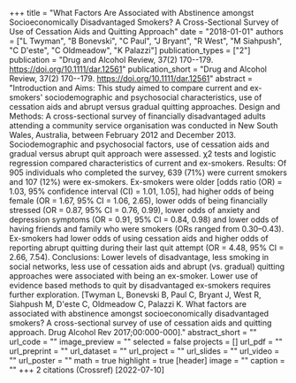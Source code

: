 +++
title = "What Factors Are Associated with Abstinence amongst Socioeconomically Disadvantaged Smokers? A Cross-Sectional Survey of Use of Cessation Aids and Quitting Approach"
date = "2018-01-01"
authors = ["L Twyman", "B Bonevski", "C Paul", "J Bryant", "R West", "M Siahpush", "C D'este", "C Oldmeadow", "K Palazzi"]
publication_types = ["2"]
publication = "Drug and Alcohol Review, 37(2) 170--179. https://doi.org/10.1111/dar.12561"
publication_short = "Drug and Alcohol Review, 37(2) 170--179. https://doi.org/10.1111/dar.12561"
abstract = "Introduction and Aims: This study aimed to compare current and ex-smokers' sociodemographic and psychosocial characteristics, use of cessation aids and abrupt versus gradual quitting approaches. Design and Methods: A cross-sectional survey of financially disadvantaged adults attending a community service organisation was conducted in New South Wales, Australia, between February 2012 and December 2013. Sociodemographic and psychosocial factors, use of cessation aids and gradual versus abrupt quit approach were assessed. χ2 tests and logistic regression compared characteristics of current and ex-smokers. Results: Of 905 individuals who completed the survey, 639 (71%) were current smokers and 107 (12%) were ex-smokers. Ex-smokers were older [odds ratio (OR) = 1.03, 95% confidence interval (CI) = 1.01, 1.05], had higher odds of being female (OR = 1.67, 95% CI = 1.06, 2.65), lower odds of being financially stressed (OR = 0.87, 95% CI = 0.76, 0.99), lower odds of anxiety and depression symptoms (OR = 0.91, 95% CI = 0.84, 0.98) and lower odds of having friends and family who were smokers (ORs ranged from 0.30–0.43). Ex-smokers had lower odds of using cessation aids and higher odds of reporting abrupt quitting during their last quit attempt (OR = 4.48, 95% CI = 2.66, 7.54). Conclusions: Lower levels of disadvantage, less smoking in social networks, less use of cessation aids and abrupt (vs. gradual) quitting approaches were associated with being an ex-smoker. Lower use of evidence based methods to quit by disadvantaged ex-smokers requires further exploration. [Twyman L, Bonevski B, Paul C, Bryant J, West R, Siahpush M, D'este C, Oldmeadow C, Palazzi K. What factors are associated with abstinence amongst socioeconomically disadvantaged smokers? A cross-sectional survey of use of cessation aids and quitting approach. Drug Alcohol Rev 2017;00:000-000]."
abstract_short = ""
url_code = ""
image_preview = ""
selected = false
projects = []
url_pdf = ""
url_preprint = ""
url_dataset = ""
url_project = ""
url_slides = ""
url_video = ""
url_poster = ""
math = true
highlight = true
[header]
image = ""
caption = ""
+++
2 citations (Crossref) [2022-07-10]
